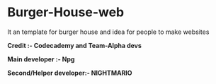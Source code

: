 # Burger-House-web
It an template for burger house and idea for people to make websites <b>



Credit :- Codecademy and Team-Alpha devs <b> 

Main developer :- Npg <b>

Second/Helper developer:- NIGHTMARIO
